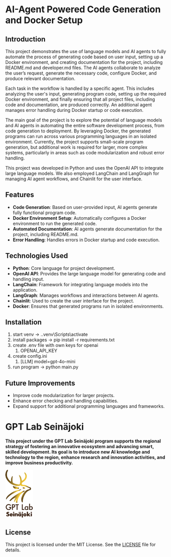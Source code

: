 
# AI-Agent Powered Code Generation and Docker Setup

## Introduction

This project demonstrates the use of language models and AI agents to fully automate the process of generating code based on user input, setting up a Docker environment, and creating documentation for the project, including README.md and developer.md files. The AI agents collaborate to analyze the user’s request, generate the necessary code, configure Docker, and produce relevant documentation.

Each task in the workflow is handled by a specific agent. This includes analyzing the user's input, generating program code, setting up the required Docker environment, and finally ensuring that all project files, including code and documentation, are produced correctly. An additional agent manages error handling during Docker startup or code execution.

The main goal of the project is to explore the potential of language models and AI agents in automating the entire software development process, from code generation to deployment. By leveraging Docker, the generated programs can run across various programming languages in an isolated environment. Currently, the project supports small-scale program generation, but additional work is required for larger, more complex systems, particularly in areas such as code modularization and robust error handling.

This project was developed in Python and uses the OpenAI API to integrate large language models. We also employed LangChain and LangGraph for managing AI agent workflows, and Chainlit for the user interface.

## Features

- **Code Generation**: Based on user-provided input, AI agents generate fully functional program code.
- **Docker Environment Setup**: Automatically configures a Docker environment to run the generated code.
- **Automated Documentation**: AI agents generate documentation for the project, including README.md.
- **Error Handling**: Handles errors in Docker startup and code execution.

## Technologies Used

- **Python**: Core language for project development.
- **OpenAI API**: Provides the large language model for generating code and handling input.
- **LangChain**: Framework for integrating language models into the application.
- **LangGraph**: Manages workflows and interactions between AI agents.
- **Chainlit**: Used to create the user interface for the project.
- **Docker**: Ensures that generated programs run in isolated environments.



## Installation

1. start venv -> .\.venv\Scripts\activate
2. install packages -> pip install -r requirements.txt
3. create .env file with own keys for openai
   1. OPENAI_API_KEY
4. create config.ini
   1. [LLM]
      model=gpt-4o-mini
5. run program -> python main.py


## Future Improvements

- Improve code modularization for larger projects.
- Enhance error checking and handling capabilities.
- Expand support for additional programming languages and frameworks.

# GPT Lab Seinäjoki

**This project under the GPT Lab Seinäjoki program supports the regional strategy of fostering an innovative ecosystem and advancing smart, skilled development. Its goal is to introduce new AI knowledge and technology to the region, enhance research and innovation activities, and improve business productivity.**

<img src="images/gptlab_sjk_logo.png" alt="GPT Lab Seinäjoki Logo" style="height: 150px; width: auto;">

## License

This project is licensed under the MIT License. See the [LICENSE](LICENSE) file for details.










